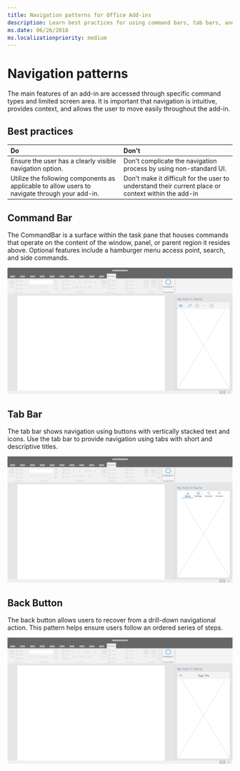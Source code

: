 ```yaml
---
title: Navigation patterns for Office Add-ins
description: Learn best practices for using command bars, tab bars, and back buttons, to design the navigation of an Office Add-in.
ms.date: 06/26/2018
ms.localizationpriority: medium
---
```


# Navigation patterns

The main features of an add-in are accessed through specific command types and limited screen area. It is important that navigation is intuitive, provides context, and allows the user to move easily throughout the add-in.

## Best practices

| Do    | Don't |
| :---- | :---- |
| Ensure the user has a clearly visible navigation option. | Don't complicate the navigation process by using non-standard UI.
| Utilize the following components as applicable to allow users to navigate through your add-in. | Don't make it difficult for the user to understand their current place or context within the add-in

## Command Bar

The CommandBar is a surface within the task pane that houses commands that operate on the content of the window, panel, or parent region it resides above. Optional features include a hamburger menu access point, search, and side commands.

![Illustration showing a command bar within an Office desktop application task pane. This example shows a command bar immediately below the add-in name that includes a hamburger menu and search.](../images/add-in-command-bar.png)

## Tab Bar

The tab bar shows navigation using buttons with vertically stacked text and icons. Use the tab bar to provide navigation using tabs with short and descriptive titles.

![Illustration showing a tab bar within an Office desktop application task pane. This example shows a tab bar immediately below the add-in name with "Home", "Settings", "Favorites", and "Account" tabs.](../images/add-in-tab-bar.png)

## Back Button

The back button allows users to recover from a drill-down navigational action. This pattern helps ensure users follow an ordered series of steps.

![Illustration showing a back button within an Office desktop application task pane. This example shows a back button immediately below the add-in name, in the top left.](../images/add-in-back-button.png)
